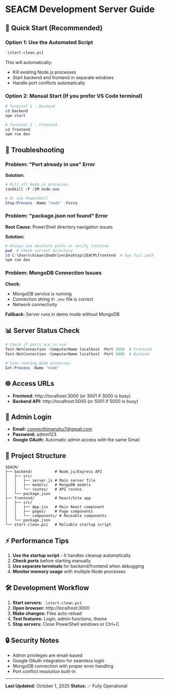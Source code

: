 # SEACM Development Server Guide

## 🚀 Quick Start (Recommended)

### Option 1: Use the Automated Script
```powershell
.\start-clean.ps1
```
This will automatically:
- Kill existing Node.js processes
- Start backend and frontend in separate windows
- Handle port conflicts automatically

### Option 2: Manual Start (If you prefer VS Code terminal)
```powershell
# Terminal 1 - Backend
cd backend
npm start

# Terminal 2 - Frontend  
cd frontend
npm run dev
```

## 🔧 Troubleshooting

### Problem: "Port already in use" Error
**Solution:**
```powershell
# Kill all Node.js processes
taskkill /F /IM node.exe

# Or use PowerShell
Stop-Process -Name "node" -Force
```

### Problem: "package.json not found" Error
**Root Cause:** PowerShell directory navigation issues

**Solution:**
```powershell
# Always use absolute paths or verify location
pwd  # Check current directory
cd C:\Users\himan\OneDrive\Desktop\SEACM\frontend  # Use full path
npm run dev
```

### Problem: MongoDB Connection Issues
**Check:** 
- MongoDB service is running
- Connection string in `.env` file is correct
- Network connectivity

**Fallback:** Server runs in demo mode without MongoDB

## 📊 Server Status Check

```powershell
# Check if ports are in use
Test-NetConnection -ComputerName localhost -Port 3000  # Frontend
Test-NetConnection -ComputerName localhost -Port 5000  # Backend

# View running Node processes
Get-Process -Name "node"
```

## 🌐 Access URLs

- **Frontend:** http://localhost:3000 (or 3001 if 3000 is busy)
- **Backend API:** http://localhost:5000 (or 5001 if 5000 is busy)

## 🔑 Admin Login

- **Email:** connecthimanshu7@gmail.com
- **Password:** admin123
- **Google OAuth:** Automatic admin access with the same Gmail

## 📁 Project Structure

```
SEACM/
├── backend/          # Node.js/Express API
│   ├── src/
│   │   ├── server.js # Main server file
│   │   ├── models/   # MongoDB models
│   │   └── routes/   # API routes
│   └── package.json
├── frontend/         # React/Vite app
│   ├── src/
│   │   ├── App.jsx   # Main React component
│   │   ├── pages/    # Page components
│   │   └── components/ # Reusable components
│   └── package.json
└── start-clean.ps1   # Reliable startup script
```

## ⚡ Performance Tips

1. **Use the startup script** - It handles cleanup automatically
2. **Check ports** before starting manually
3. **Use separate terminals** for backend/frontend when debugging
4. **Monitor memory usage** with multiple Node processes

## 🛠️ Development Workflow

1. **Start servers:** `.\start-clean.ps1`
2. **Open browser:** http://localhost:3000
3. **Make changes:** Files auto-reload
4. **Test features:** Login, admin functions, theme
5. **Stop servers:** Close PowerShell windows or Ctrl+C

## 🔒 Security Notes

- Admin privileges are email-based
- Google OAuth integration for seamless login
- MongoDB connection with proper error handling
- Port conflict resolution built-in

---

**Last Updated:** October 1, 2025
**Status:** ✅ Fully Operational